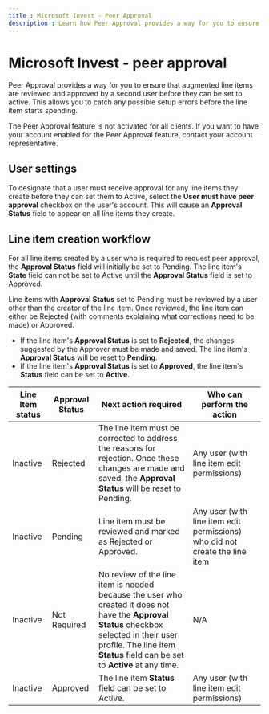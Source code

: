 ```yaml
---
title : Microsoft Invest - Peer Approval
description : Learn how Peer Approval provides a way for you to ensure that augmented line items are reviewed and approved by a second user before they can be set to active. 
---
```



# Microsoft Invest - peer approval

Peer Approval provides a way for you to ensure that augmented line items
are reviewed and approved by a second user before they can be set to
active. This allows you to catch any possible setup errors before the
line item starts spending.

The Peer Approval feature is not activated for all clients. If you want
to have your account enabled for the Peer Approval feature, contact your
account representative.

## User settings

To designate that a user must receive approval for any line items they
create before they can set them to Active, select the
**User must have peer approval** checkbox
on the user's account. This will cause an
**Approval Status** field to appear on all
line items they create.

## Line item creation workflow

For all line items created by a user who is required to request peer
approval, the **Approval Status** field
will initially be set to Pending. The line item's
**State** field can not be set to Active
until the **Approval Status** field is set
to Approved.

Line items with **Approval Status** set to
Pending must be reviewed by a user other than the creator of the line
item. Once reviewed, the line item can either be Rejected (with comments
explaining what corrections need to be made) or Approved.

- If the line item's **Approval Status**
  is set to **Rejected**, the changes
  suggested by the Approver must be made and saved. The line item's
  **Approval Status** will be reset to
  **Pending**.
- If the line item's **Approval Status**
  is set to **Approved**, the line item's
  **Status** field can be set to
  **Active**.

| Line Item status | Approval Status | Next action required | Who can perform the action |
|---|---|---|---|
| Inactive | Rejected | The line item must be corrected to address the reasons for rejection. Once these changes are made and saved, the **Approval Status** will be reset to Pending. | Any user (with line item edit permissions) |
| Inactive | Pending | Line item must be reviewed and marked as Rejected or Approved. | Any user (with line item edit permissions) who did not create the line item |
| Inactive | Not Required | No review of the line item is needed because the user who created it does not have the **Approval Status** checkbox selected in their user profile. The line item **Status** field can be set to **Active** at any time. | N/A |
| Inactive | Approved | The line item **Status** field can be set to Active. | Any user (with line item edit permissions) |

